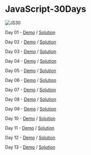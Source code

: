 # JavaScript-30Days

![JS30](https://user-images.githubusercontent.com/47848363/62408642-73c32400-b5fe-11e9-81db-f76a14243ac9.png)

Day 01 - [Demo](https://misty1636.github.io/JavaScript-30Days/01%20-%20JavaScript%20Drum%20Kit/) / [Solution](https://medium.com/@Misty1636/javascript-30-day-1-3272b948c129)

Day 02 - [Demo](https://misty1636.github.io/JavaScript-30Days/02%20-%20JS%20and%20CSS%20Clock/) / [Solution](https://medium.com/@Misty1636/javascript-30-day-2-8d95b09cbb32)

Day 03 - [Demo](https://misty1636.github.io/JavaScript-30Days/03%20-%20CSS%20Variables/) / [Solution](https://medium.com/@Misty1636/javascript-30-day-3-b14ac5f95881)

Day 04 - [Demo](https://misty1636.github.io/JavaScript-30Days/04%20-%20Array%20Cardio%20Day%201/) / [Solution](https://medium.com/@Misty1636/javascript-30-day-4-d58ecce35ac1)

Day 05 - [Demo](https://misty1636.github.io/JavaScript-30Days/05%20-%20Flex%20Panel%20Gallery/) / [Solution](https://medium.com/@Misty1636/javascript-30-day-5-84df8bc66f8c)

Day 06 - [Demo](https://misty1636.github.io/JavaScript-30Days/06%20-%20Type%20Ahead/) / [Solution](https://medium.com/@Misty1636/javascript-30-day-6-103cacc8c722)

Day 07 - [Demo](https://misty1636.github.io/JavaScript-30Days/07%20-%20Array%20Cardio%20Day%202/) / [Solution](https://medium.com/@Misty1636/javascript-30-day-7-c61bad053654)

Day 08 - [Demo](https://misty1636.github.io/JavaScript-30Days/08%20-%20Fun%20with%20HTML5%20Canvas/) / [Solution](https://medium.com/@Misty1636/javascript-30-day-8-15d03dea0bcb)

Day 09 - [Demo](https://misty1636.github.io/JavaScript-30Days/09%20-%20Dev%20Tools%20Domination/) / [Solution](https://medium.com/@Misty1636/javascript-30-day-9-49500f9dfc4f)

Day 10 - [Demo](https://misty1636.github.io/JavaScript-30Days/10%20-%20Hold%20Shift%20and%20Check%20Checkboxes/) / [Solution](https://medium.com/@Misty1636/javascript-30-day-10-6167df3354d8)

Day 11 - [Demo](https://misty1636.github.io/JavaScript-30Days/11%20-%20Custom%20Video%20Player/) / [Solution](https://medium.com/@Misty1636/javascript-30-day-11-7852962f9972)

Day 12 - [Demo](https://misty1636.github.io/JavaScript-30Days/12%20-%20Key%20Sequence%20Detection/) / [Solution](https://medium.com/@Misty1636/javascript-30-day-12-b2f2773a0865)

Day 13 - [Demo](https://misty1636.github.io/JavaScript-30Days/13%20-%20Slide%20in%20on%20Scroll/) / [Solution](https://medium.com/@Misty1636/javascript-30-day-13-c3313bcad861)


